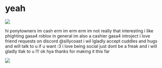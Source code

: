 # yeah

![](https://i.imgur.com/0mmuXt3.png)

hi ponytowners im cash erm im erm erm im not really that interesting i like phighting gasa4 roblox in general im also a cashier gasa4 introject i love friend requests on discord @sillycoast 
i wil lgladly accept cuddles and hugs and will talk to u if u want :3 i love being social 
just dont be a freak and i will gladly tlak to u !!!
ok hya thanks for making it this far

![](https://i.imgur.com/0mmuXt3.png)
